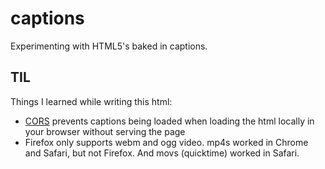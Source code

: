 # captions

Experimenting with HTML5's baked in captions.

## TIL

Things I learned while writing this html:

- [CORS](https://developer.mozilla.org/en-US/docs/Web/HTTP/CORS) prevents captions being loaded when loading the html locally in your browser without serving the page
- Firefox only supports webm and ogg video.  mp4s worked in Chrome and Safari, but not Firefox.  And movs (quicktime) worked in Safari.
